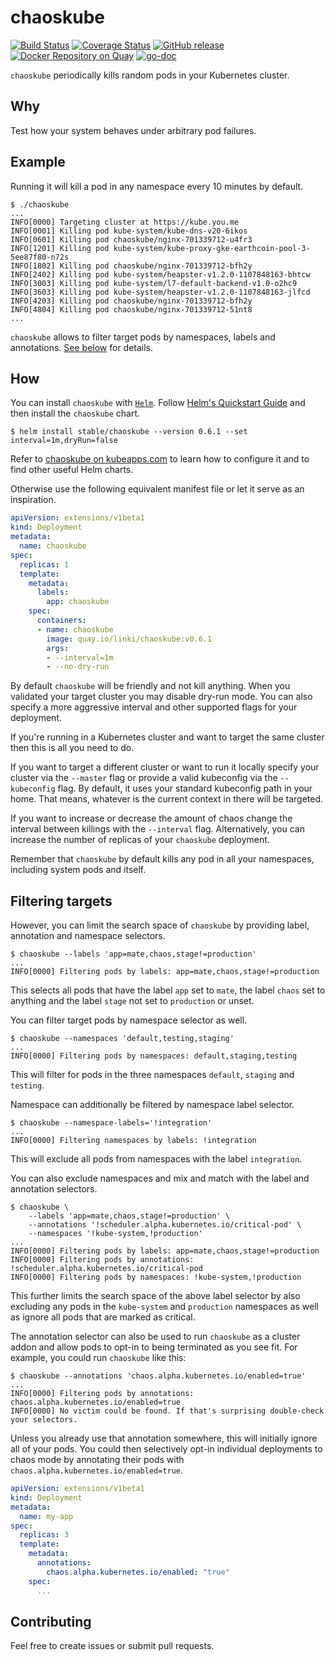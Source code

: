 # chaoskube
[![Build Status](https://travis-ci.org/linki/chaoskube.svg?branch=master)](https://travis-ci.org/linki/chaoskube)
[![Coverage Status](https://coveralls.io/repos/github/linki/chaoskube/badge.svg?branch=master)](https://coveralls.io/github/linki/chaoskube?branch=master)
[![GitHub release](https://img.shields.io/github/release/linki/chaoskube.svg)](https://github.com/linki/chaoskube/releases)
[![Docker Repository on Quay](https://quay.io/repository/linki/chaoskube/status "Docker Repository on Quay")](https://quay.io/repository/linki/chaoskube)
[![go-doc](https://godoc.org/github.com/linki/chaoskube/chaoskube?status.svg)](https://godoc.org/github.com/linki/chaoskube/chaoskube)

`chaoskube` periodically kills random pods in your Kubernetes cluster.

## Why

Test how your system behaves under arbitrary pod failures.

## Example

Running it will kill a pod in any namespace every 10 minutes by default.

```console
$ ./chaoskube
...
INFO[0000] Targeting cluster at https://kube.you.me
INFO[0001] Killing pod kube-system/kube-dns-v20-6ikos
INFO[0601] Killing pod chaoskube/nginx-701339712-u4fr3
INFO[1201] Killing pod kube-system/kube-proxy-gke-earthcoin-pool-3-5ee87f80-n72s
INFO[1802] Killing pod chaoskube/nginx-701339712-bfh2y
INFO[2402] Killing pod kube-system/heapster-v1.2.0-1107848163-bhtcw
INFO[3003] Killing pod kube-system/l7-default-backend-v1.0-o2hc9
INFO[3603] Killing pod kube-system/heapster-v1.2.0-1107848163-jlfcd
INFO[4203] Killing pod chaoskube/nginx-701339712-bfh2y
INFO[4804] Killing pod chaoskube/nginx-701339712-51nt8
...
```

`chaoskube` allows to filter target pods by namespaces, labels and annotations.
[See below](#filtering-targets) for details.

## How

You can install `chaoskube` with [`Helm`](https://github.com/kubernetes/helm). Follow [Helm's Quickstart Guide](https://github.com/kubernetes/helm/blob/master/docs/quickstart.md) and then install the `chaoskube` chart.

```
$ helm install stable/chaoskube --version 0.6.1 --set interval=1m,dryRun=false
```

Refer to [chaoskube on kubeapps.com](https://kubeapps.com/charts/stable/chaoskube) to learn how to configure it and to find other useful Helm charts.

Otherwise use the following equivalent manifest file or let it serve as an inspiration.

```yaml
apiVersion: extensions/v1beta1
kind: Deployment
metadata:
  name: chaoskube
spec:
  replicas: 1
  template:
    metadata:
      labels:
        app: chaoskube
    spec:
      containers:
      - name: chaoskube
        image: quay.io/linki/chaoskube:v0.6.1
        args:
        - --interval=1m
        - --no-dry-run
```

By default `chaoskube` will be friendly and not kill anything. When you validated your target cluster you may disable dry-run mode. You can also specify a more aggressive interval and other supported flags for your deployment.

If you're running in a Kubernetes cluster and want to target the same cluster then this is all you need to do.

If you want to target a different cluster or want to run it locally specify your cluster via the `--master` flag or provide a valid kubeconfig via the `--kubeconfig` flag. By default, it uses your standard kubeconfig path in your home. That means, whatever is the current context in there will be targeted.

If you want to increase or decrease the amount of chaos change the interval between killings with the `--interval` flag. Alternatively, you can increase the number of replicas of your `chaoskube` deployment.

Remember that `chaoskube` by default kills any pod in all your namespaces, including system pods and itself.

## Filtering targets

However, you can limit the search space of `chaoskube` by providing label, annotation and namespace selectors.

```console
$ chaoskube --labels 'app=mate,chaos,stage!=production'
...
INFO[0000] Filtering pods by labels: app=mate,chaos,stage!=production
```

This selects all pods that have the label `app` set to `mate`, the label `chaos` set to anything and the label `stage` not set to `production` or unset.

You can filter target pods by namespace selector as well.

```console
$ chaoskube --namespaces 'default,testing,staging'
...
INFO[0000] Filtering pods by namespaces: default,staging,testing
```

This will filter for pods in the three namespaces `default`, `staging` and `testing`.

Namespace can additionally be filtered by namespace label selector.

```console
$ chaoskube --namespace-labels='!integration'
...
INFO[0000] Filtering namespaces by labels: !integration
```

This will exclude all pods from namespaces with the label `integration`.

You can also exclude namespaces and mix and match with the label and annotation selectors.

```console
$ chaoskube \
    --labels 'app=mate,chaos,stage!=production' \
    --annotations '!scheduler.alpha.kubernetes.io/critical-pod' \
    --namespaces '!kube-system,!production'
...
INFO[0000] Filtering pods by labels: app=mate,chaos,stage!=production
INFO[0000] Filtering pods by annotations: !scheduler.alpha.kubernetes.io/critical-pod
INFO[0000] Filtering pods by namespaces: !kube-system,!production
```

This further limits the search space of the above label selector by also excluding any pods in the `kube-system` and `production` namespaces as well as ignore all pods that are marked as critical.

The annotation selector can also be used to run `chaoskube` as a cluster addon and allow pods to opt-in to being terminated as you see fit. For example, you could run `chaoskube` like this:

```console
$ chaoskube --annotations 'chaos.alpha.kubernetes.io/enabled=true'
...
INFO[0000] Filtering pods by annotations: chaos.alpha.kubernetes.io/enabled=true
INFO[0000] No victim could be found. If that's surprising double-check your selectors.
```

Unless you already use that annotation somewhere, this will initially ignore all of your pods. You could then selectively opt-in individual deployments to chaos mode by annotating their pods with `chaos.alpha.kubernetes.io/enabled=true`.

```yaml
apiVersion: extensions/v1beta1
kind: Deployment
metadata:
  name: my-app
spec:
  replicas: 3
  template:
    metadata:
      annotations:
        chaos.alpha.kubernetes.io/enabled: "true"
    spec:
      ...
```

## Contributing

Feel free to create issues or submit pull requests.
